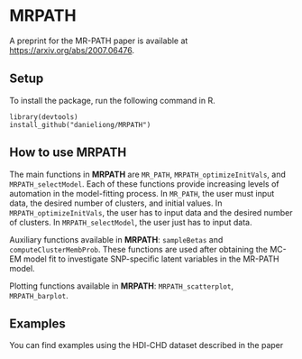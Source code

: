# MRPATH

A preprint for the MR-PATH paper is available at https://arxiv.org/abs/2007.06476.


## Setup

To install the package, run the following command in R.

```
library(devtools)
install_github("danieliong/MRPATH")
```
## How to use MRPATH

The main functions in **MRPATH** are `MR_PATH`, `MRPATH_optimizeInitVals`, and `MRPATH_selectModel`. Each of these functions provide increasing levels of automation in the model-fitting process. In `MR_PATH`, the user must input data, the desired number of clusters, and initial values. In `MRPATH_optimizeInitVals`, the user has to input data and the desired number of clusters. In `MRPATH_selectModel`, the user just has to input data.

Auxiliary functions available in **MRPATH**: `sampleBetas` and `computeClusterMembProb`. These functions are used after obtaining the MC-EM model fit to investigate SNP-specific latent variables in the MR-PATH model.

Plotting functions available in **MRPATH**: `MRPATH_scatterplot`, `MRPATH_barplot`.

## Examples

You can find examples using the HDl-CHD dataset described in the paper
